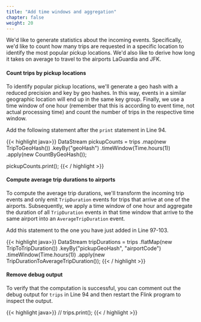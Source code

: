 ```yaml
---
title: "Add time windows and aggregation"
chapter: false
weight: 20
---
```


We'd like to generate statistics about the incoming events. Specifically, we'd like to count how many trips are requested in a specific location to identify the most popular pickup locations. We'd also like to derive how long it takes on average to travel to the airports LaGuardia and JFK.


#### Count trips by pickup locations

To identify popular pickup locations, we'll generate a geo hash with a reduced precision and key by geo hashes. In this way, events in a similar geographic location will end up in the same key group. Finally, we use a time window of one hour (remember that this is according to event time, not actual processing time) and count the number of trips in the respective time window.

Add the following statement after the `print` statement in Line 94.

<!-- "linenos=table,linenostart=99" -->
{{< highlight java>}}
DataStream<PickupCount> pickupCounts = trips
    .map(new TripToGeoHash())
    .keyBy("geoHash")
    .timeWindow(Time.hours(1))
    .apply(new CountByGeoHash());

pickupCounts.print();
{{< / highlight >}}
    


#### Compute average trip durations to airports

To compute the average trip durations, we'll transform the incoming trip events and only emit `TripDuration` events for trips that arrive at one of the airports. Subsequently, we apply a time window of one hour and aggregate the duration of all `TripDuration` events in that time window that arrive to the same airport into an `AverageTripDuration` event.

Add this statement to the one you have just added in Line 97-103.

{{< highlight java>}}
DataStream<AverageTripDuration> tripDurations = trips
    .flatMap(new TripToTripDuration())
    .keyBy("pickupGeoHash", "airportCode")
    .timeWindow(Time.hours(1))
    .apply(new TripDurationToAverageTripDuration());
{{< / highlight >}}


#### Remove debug output

To verify that the computation is successful, you can comment out the debug output for `trips` in Line 94 and then restart the Flink program to inspect the output.

<!--"linenos=table,linenostart=96-->
{{< highlight java>}}
// trips.print();
{{< / highlight >}}

